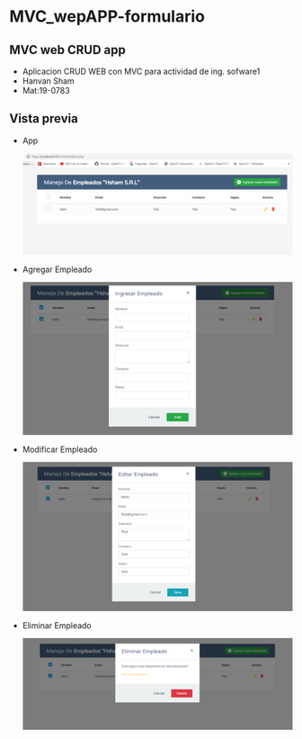 # MVC_wepAPP-formulario
## MVC web CRUD app

* Aplicacion CRUD WEB con MVC para actividad de ing. sofware1
* Hanvan Sham
* Mat:19-0783

## Vista previa

*  App

	![Inicio](\Vista\IMG\Diseño1.PNG)
	
*  Agregar Empleado

	![Agregar](\Vista\IMG\Diseño2.PNG)
	
* Modificar Empleado

	![Modificar](\Vista\IMG\Diseño3.PNG)
	
*  Eliminar Empleado

	![Eliminar](\Vista\IMG\Diseño4.PNG)


